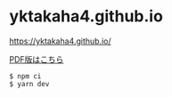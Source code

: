 # yktakaha4.github.io

https://yktakaha4.github.io/

[PDF版はこちら](https://github.com/yktakaha4/yktakaha4.github.io/releases/latest/download/resume.pdf)

```
$ npm ci
$ yarn dev
```
